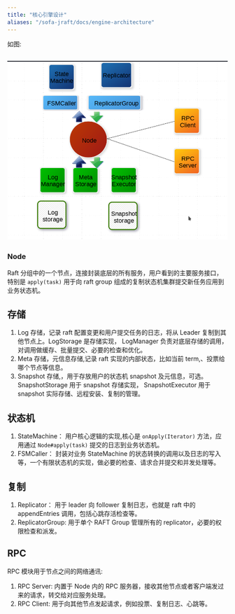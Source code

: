 ```yaml
---
title: "核心引擎设计"
aliases: "/sofa-jraft/docs/engine-architecture"
---
```


如图:
## ![jraft_engine](engine.png)

### Node
Raft 分组中的一个节点，连接封装底层的所有服务，用户看到的主要服务接口，特别是 `apply(task)` 用于向 raft group 组成的复制状态机集群提交新任务应用到业务状态机。

## 存储
1. Log 存储，记录 raft 配置变更和用户提交任务的日志，将从 Leader 复制到其他节点上。LogStorage 是存储实现， LogManager 负责对底层存储的调用，对调用做缓存、批量提交、必要的检查和优化。
2. Meta 存储，元信息存储,记录 raft 实现的内部状态，比如当前 term,、投票给哪个节点等信息。
3. Snapshot 存储,，用于存放用户的状态机 snapshot 及元信息，可选。 SnapshotStorage 用于 snapshot 存储实现， SnapshotExecutor 用于 snapshot 实际存储、远程安装、复制的管理。

## 状态机
1. StateMachine： 用户核心逻辑的实现,核心是 `onApply(Iterator)` 方法，应用通过 `Node#apply(task)` 提交的日志到业务状态机。
2. FSMCaller： 封装对业务 StateMachine 的状态转换的调用以及日志的写入等，一个有限状态机的实现，做必要的检查、请求合并提交和并发处理等。

## 复制
1. Replicator： 用于 leader 向 follower 复制日志，也就是 raft 中的 appendEntries 调用，包括心跳存活检查等。
2. ReplicatorGroup:  用于单个 RAFT Group 管理所有的 replicator，必要的权限检查和派发。

## RPC
RPC 模块用于节点之间的网络通讯:
1. RPC Server: 内置于 Node 内的 RPC 服务器，接收其他节点或者客户端发过来的请求，转交给对应服务处理。
2. RPC Client: 用于向其他节点发起请求，例如投票、复制日志、心跳等。
